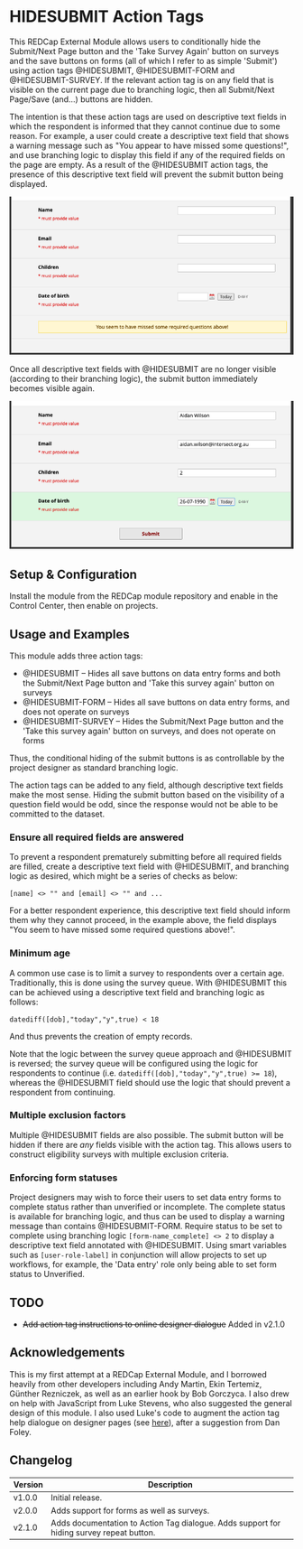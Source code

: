 # HIDESUBMIT Action Tags

This REDCap External Module allows users to conditionally hide the Submit/Next Page button and the 'Take Survey Again' button on surveys and the save buttons on forms (all of which I refer to as simple 'Submit') using action tags @HIDESUBMIT, @HIDESUBMIT-FORM and @HIDESUBMIT-SURVEY. If the relevant action tag is on any field that is visible on the current page due to branching logic, then all Submit/Next Page/Save (and...) buttons are hidden.

The intention is that these action tags are used on descriptive text fields in which the respondent is informed that they cannot continue due to some reason. For example, a user could create a descriptive text field that shows a warning message such as "You appear to have missed some questions!", and use branching logic to display this field if any of the required fields on the page are empty. As a result of the @HIDESUBMIT action tags, the presence of this descriptive text field will prevent the submit button being displayed.

![Submit button hidden](img/hidesubmit_readme_1.png)

Once all descriptive text fields with @HIDESUBMIT are no longer visible (according to their branching logic), the submit button immediately becomes visible again.

![Submit button visible](img/hidesubmit_readme_2.png)

## Setup & Configuration

Install the module from the REDCap module repository and enable in the Control Center, then enable on projects.

## Usage and Examples

This module adds three action tags:

- @HIDESUBMIT – Hides all save buttons on data entry forms and both the Submit/Next Page button and 'Take this survey again' button on surveys
- @HIDESUBMIT-FORM – Hides all save buttons on data entry forms, and does not operate on surveys
- @HIDESUBMIT-SURVEY – Hides the Submit/Next Page button and the 'Take this survey again' button on surveys, and does not operate on forms

Thus, the conditional hiding of the submit buttons is as controllable by the project designer as standard branching logic.

The action tags can be added to any field, although descriptive text fields make the most sense. Hiding the submit button based on the visibility of a question field would be odd, since the response would not be able to be committed to the dataset.

### Ensure all required fields are answered

To prevent a respondent prematurely submitting before all required fields are filled, create a descriptive text field with @HIDESUBMIT, and branching logic as desired, which might be a series of checks as below:

```
[name] <> "" and [email] <> "" and ...
```

For a better respondent experience, this descriptive text field should inform them why they cannot proceed, in the example above, the field displays "You seem to have missed some required questions above!".

### Minimum age

A common use case is to limit a survey to respondents over a certain age. Traditionally, this is done using the survey queue. With @HIDESUBMIT this can be achieved using a descriptive text field and branching logic as follows:

```
datediff([dob],"today","y",true) < 18
```
And thus prevents the creation of empty records.

Note that the logic between the survey queue approach and @HIDESUBMIT is reversed; the survey queue will be configured using the logic for respondents to continue (i.e. `datediff([dob],"today","y",true) >= 18`), whereas the @HIDESUBMIT field should use the logic that should prevent a respondent from continuing.

### Multiple exclusion factors

Multiple @HIDESUBMIT fields are also possible. The submit button will be hidden if there are _any_ fields visible with the action tag. This allows users to construct eligibility surveys with multiple exclusion criteria.

### Enforcing form statuses

Project designers may wish to force their users to set data entry forms to complete status rather than unverified or incomplete. The complete status is available for branching logic, and thus can be used to display a warning message than contains @HIDESUBMIT-FORM. Require status to be set to complete using branching logic `[form-name_complete] <> 2` to display a descriptive text field annotated with @HIDESUBMIT. Using smart variables such as `[user-role-label]` in conjunction will allow projects to set up workflows, for example, the 'Data entry' role only being able to set form status to Unverified.

## TODO

- ~~Add action tag instructions to online designer dialogue~~ Added in v2.1.0

## Acknowledgements

This is my first attempt at a REDCap External Module, and I borrowed heavily from other developers including Andy Martin, Ekin Tertemiz, Günther Rezniczek, as well as an earlier hook by Bob Gorczyca. I also drew on help with JavaScript from Luke Stevens, who also suggested the general design of this module. I also used Luke's code to augment the action tag help dialogue on designer pages (see [here](https://github.com/lsgs/redcap-date-validation-action-tags/blob/2d0cff6ad23f278d47decfcffe6478af212e6992/DateValidationActionTags.php#L36)), after a suggestion from Dan Foley.

## Changelog

| Version | Description                                                                              |
| ------- | --------------------                                                                     |
| v1.0.0  | Initial release.                                                                         |
| v2.0.0  | Adds support for forms as well as surveys.                                               |
| v2.1.0  | Adds documentation to Action Tag dialogue. Adds support for hiding survey repeat button. |
